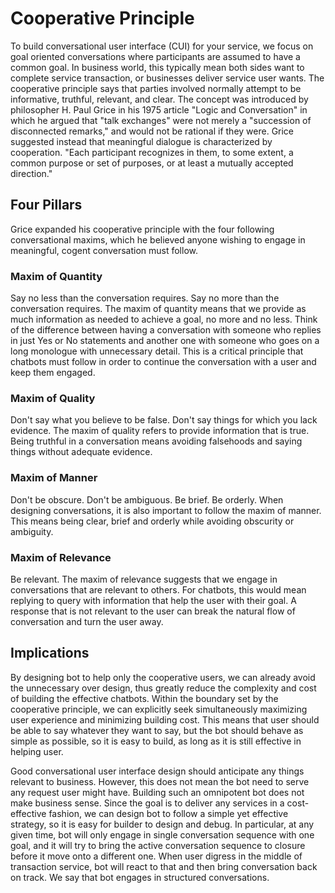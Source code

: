 # Cooperative Principle

To build conversational user interface (CUI) for your service, we focus on goal oriented conversations where participants are assumed to have a common goal. In business world, this typically mean both sides want to complete service transaction, or businesses deliver service user wants. The cooperative principle says that parties involved normally attempt to be informative, truthful, relevant, and clear. The concept was introduced by philosopher H. Paul Grice in his 1975 article "Logic and Conversation" in which he argued that "talk exchanges" were not merely a "succession of disconnected remarks," and would not be rational if they were. Grice suggested instead that meaningful dialogue is characterized by cooperation. "Each participant recognizes in them, to some extent, a common purpose or set of purposes, or at least a mutually accepted direction."

## Four Pillars 
Grice expanded his cooperative principle with the four following conversational maxims, which he believed anyone wishing to engage in meaningful, cogent conversation must follow.

### Maxim of Quantity
Say no less than the conversation requires. Say no more than the conversation requires. The maxim of quantity means that we provide as much information as needed to achieve a goal, no more and no less. Think of the difference between having a conversation with someone who replies in just Yes or No statements and another one with someone who goes on a long monologue with unnecessary detail. This is a critical principle that chatbots must follow in order to continue the conversation with a user and keep them engaged. 

### Maxim of Quality
Don't say what you believe to be false. Don't say things for which you lack evidence. The maxim of quality refers to provide information that is true. Being truthful in a conversation means avoiding falsehoods and saying things without adequate evidence. 

### Maxim of Manner
Don't be obscure. Don't be ambiguous. Be brief. Be orderly. When designing conversations, it is also important to follow the maxim of manner. This means being clear, brief and orderly while avoiding obscurity or ambiguity.  

### Maxim of Relevance
Be relevant. The maxim of relevance suggests that we engage in conversations that are relevant to others. For chatbots, this would mean replying to query with information that help the user with their goal. A response that is not relevant to the user can break the natural flow of conversation and turn the user away.  


## Implications
By designing bot to help only the cooperative users, we can already avoid the unnecessary over design, thus greatly reduce the complexity and cost of building the effective chatbots. Within the boundary set by the cooperative principle, we can explicitly seek simultaneously maximizing user experience and minimizing building cost. This means that user should be able to say whatever they want to say, but the bot should behave as simple as possible, so it is easy to build, as long as it is still effective in helping user.

 Good conversational user interface design should anticipate any things relevant to business. However, this does not mean the bot need to serve any request user might have. Building such an omnipotent bot does not make business sense. Since the goal is to deliver any services in a cost-effective fashion, we can design bot to follow a simple yet effective strategy, so it is easy for builder to design and debug. In particular, at any given time, bot will only engage in single conversation sequence with one goal, and it will try to bring the active conversation sequence to closure before it move onto a different one. When user digress in the middle of transaction service, bot will react to that and then bring conversation back on track. We say that bot engages in structured conversations.